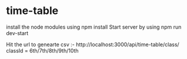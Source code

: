 # time-table
install the node modules using npm install
Start server by using npm run dev-start

Hit the url to genearte csv :-
http://localhost:3000/api/time-table/class/<classId>
classId = 6th/7th/8th/9th/10th
